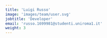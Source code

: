 ```yaml
---
title: 'Luigi Russo'
image: 'images/team/user.svg'
jobtitle: 'Developer'
email: 'russo.1699981@studenti.uniroma1.it'
weight: 3
---
```

